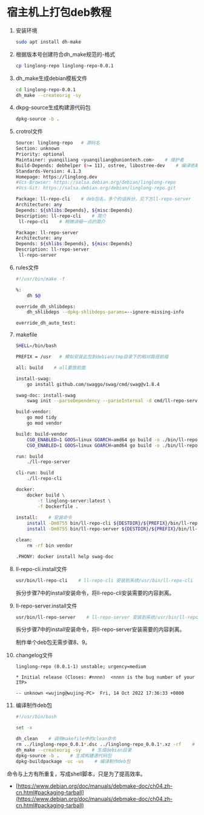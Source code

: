 # 宿主机上打包deb教程

1. 安装环境

    ```bash
    sudo apt install dh-make
    ```

2. 根据版本号创建符合dh_make规范的<package>-<version>格式

    ```bash
    cp linglong-repo linglong-repo-0.0.1
    ```

3. dh_make生成debian模板文件

    ```bash
    cd linglong-repo-0.0.1
    dh_make --createorig -sy
    ```

4. dkpg-source生成构建源代码包

    ```bash
    dpkg-source -b .
    ```

5. crotrol文件

    ```bash
    Source: linglong-repo   # 源码名
    Section: unknown
    Priority: optional
    Maintainer: yuanqiliang <yuanqiliang@uniontech.com>    # 维护者
    Build-Depends: debhelper (>= 11), ostree, libostree-dev    # 编译依赖
    Standards-Version: 4.1.3
    Homepage: https://linglong.dev
    #Vcs-Browser: https://salsa.debian.org/debian/linglong-repo
    #Vcs-Git: https://salsa.debian.org/debian/linglong-repo.git

    Package: ll-repo-cli    # deb包名，多个的话拆分，见下方ll-repo-server
    Architecture: any
    Depends: ${shlibs:Depends}, ${misc:Depends}
    Description: ll-repo-cli    # 简介
     ll-repo-cli    # 稍微详细一点的简介

    Package: ll-repo-server
    Architecture: any
    Depends: ${shlibs:Depends}, ${misc:Depends}
    Description: ll-repo-server
     ll-repo-server
    ```

6. rules文件

    ```bash
    #!/usr/bin/make -f

    %:
        dh $@

    override_dh_shlibdeps:
        dh_shlibdeps --dpkg-shlibdeps-params=--ignore-missing-info

    override_dh_auto_test:
    ```

7. makefile

    ```bash
    SHELL=/bin/bash

    PREFIX = /usr   # 模拟安装此包到debian/tmp目录下的相对路径前缀

    all: build    # all要放前面

    install-swag:
        go install github.com/swaggo/swag/cmd/swag@v1.8.4

    swag-doc: install-swag
        swag init --parseDependency --parseInternal -d cmd/ll-repo-server

    build-vendor:
        go mod tidy
        go mod vendor

    build: build-vendor
        CGO_ENABLED=1 GOOS=linux GOARCH=amd64 go build -o ./bin/ll-repo-server -v ./cmd/ll-repo-server
        CGO_ENABLED=1 GOOS=linux GOARCH=amd64 go build -o ./bin/ll-repo-cli    -v ./cmd/ll-repo-cli

    run: build
        ./ll-repo-server

    cli-run: build
        ./ll-repo-cli

    docker:
        docker build \
            -t linglong-server:latest \
            -f Dockerfile .
            
    install:    # 安装命令
        install -Dm0755 bin/ll-repo-cli ${DESTDIR}/${PREFIX}/bin/ll-repo-cli
        install -Dm0755 bin/ll-repo-server ${DESTDIR}/${PREFIX}/bin/ll-repo-server

    clean:
        rm -rf bin vendor

    .PHONY: docker install help swag-doc
    ```

8. ll-repo-cli.install文件

    ```bash
    usr/bin/ll-repo-cli    # ll-repo-cli 安装到系统/usr/bin/ll-repo-cli
    ```

    拆分步骤7中的install安装命令，将ll-repo-cli安装需要的内容剥离。

9. ll-repo-server.install文件

    ```bash
    usr/bin/ll-repo-server    # ll-repo-server 安装到系统/usr/bin/ll-repo-server
    ```

    拆分步骤7中的install安装命令，将ll-repo-server安装需要的内容剥离。

    制作单个deb包无需步骤8、9。

10. changelog文件

    ```text
    linglong-repo (0.0.1-1) unstable; urgency=medium

    * Initial release (Closes: #nnnn)  <nnnn is the bug number of your ITP>

    -- unknown <wujing@wujing-PC>  Fri, 14 Oct 2022 17:36:33 +0800
    ```

11. 编译制作deb包

    ```bash
    #!/usr/bin/bash

    set -x

    dh_clean    # 调用makefile中的clean命令
    rm ../linglong-repo_0.0.1*.dsc ../linglong-repo_0.0.1*.xz -rf    # 删除 dpkg-source -b . dh_make --createorig -sy 命令生成的源码压缩包
    dh_make --createorig -sy    # 生成debian目录
    dpkg-source -b .    # 生成构建源代码包
    dpkg-buildpackage -uc -us    # 编译制作deb包
    ```

命令与上方有所重复，写成shell脚本，只是为了提高效率。

- [https://www.debian.org/doc/manuals/debmake-doc/ch04.zh-cn.html#packaging-tarball](https://www.debian.org/doc/manuals/debmake-doc/ch04.zh-cn.html#packaging-tarball)
